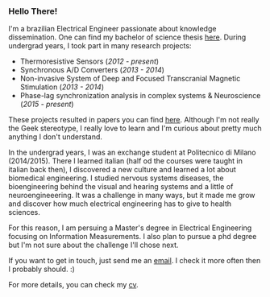 ### Hello There!

I'm a brazilian Electrical Engineer passionate about knowledge dissemination. One can find my bachelor of science thesis [here](https://github.com/tenorio-vivianesgm/bsc-thesis).
During undergrad years, I took part in many research projects:
- Thermoresistive Sensors (_2012 - present_)
- Synchronous A/D Converters (_2013 - 2014_)
- Non-invasive System of Deep and Focused Transcranial Magnetic Stimulation (_2013 - 2014_)
- Phase-lag synchronization analysis in complex systems & Neuroscience (_2015 - present_)

These projects resulted in papers you can find [here](https://scholar.google.com/citations?user=ET9EBQYAAAAJ). Although I'm not really the Geek stereotype, I really love to learn and I'm curious about pretty much anything I don't understand.

In the undergrad years, I was an exchange student at Politecnico di Milano (2014/2015). There I learned italian (half od the courses were taught in italian back then), I discovered a new culture and learned a lot about biomedical engineering. I studied nervous systems diseases, the bioengineering behind the visual and hearing systems and a little of neuroengineeering. It was a challenge in many ways, but it made me grow and discover how much electrical engineering has to give to health sciences.


For this reason, I am persuing a Master's degree in Electrical Engineering focusing on Information Measurements. I also plan to pursue a phd degree but I'm not sure about the challenge I'll chose next.

If you want to get in touch, just send me an [email](mailto:tenorio.vivianesgm@gmail.com). I check it more often then I probably should. :)

For more details, you can check my [cv](https://tenorio-vivianesgm.github.io/Viviane-Tenorio/cv).

